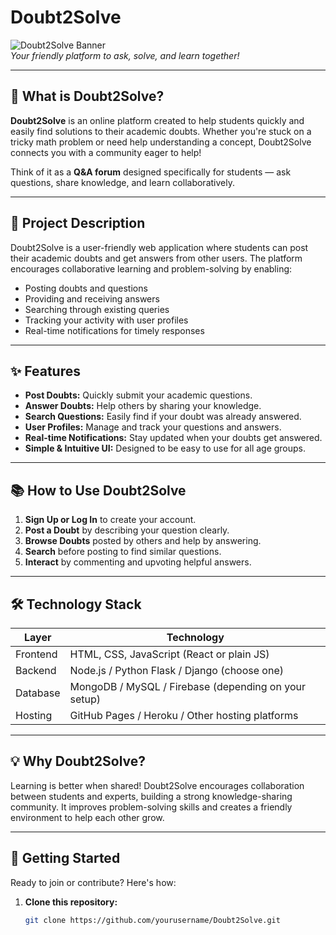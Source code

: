 # Doubt2Solve

![Doubt2Solve Banner](https://user-images.githubusercontent.com/your-image-url/banner.png)  
*Your friendly platform to ask, solve, and learn together!*

---

## 🚀 What is Doubt2Solve?

**Doubt2Solve** is an online platform created to help students quickly and easily find solutions to their academic doubts. Whether you're stuck on a tricky math problem or need help understanding a concept, Doubt2Solve connects you with a community eager to help!

Think of it as a **Q&A forum** designed specifically for students — ask questions, share knowledge, and learn collaboratively.

---

## 🎯 Project Description

Doubt2Solve is a user-friendly web application where students can post their academic doubts and get answers from other users. The platform encourages collaborative learning and problem-solving by enabling:

- Posting doubts and questions
- Providing and receiving answers
- Searching through existing queries
- Tracking your activity with user profiles
- Real-time notifications for timely responses

---

## ✨ Features

- **Post Doubts:** Quickly submit your academic questions.
- **Answer Doubts:** Help others by sharing your knowledge.
- **Search Questions:** Easily find if your doubt was already answered.
- **User Profiles:** Manage and track your questions and answers.
- **Real-time Notifications:** Stay updated when your doubts get answered.
- **Simple & Intuitive UI:** Designed to be easy to use for all age groups.

---

## 📚 How to Use Doubt2Solve

1. **Sign Up or Log In** to create your account.
2. **Post a Doubt** by describing your question clearly.
3. **Browse Doubts** posted by others and help by answering.
4. **Search** before posting to find similar questions.
5. **Interact** by commenting and upvoting helpful answers.

---

## 🛠️ Technology Stack

| Layer     | Technology                           |
| --------- | ---------------------------------- |
| Frontend  | HTML, CSS, JavaScript (React or plain JS) |
| Backend   | Node.js / Python Flask / Django (choose one) |
| Database  | MongoDB / MySQL / Firebase (depending on your setup) |
| Hosting   | GitHub Pages / Heroku / Other hosting platforms |

---

## 💡 Why Doubt2Solve?

Learning is better when shared! Doubt2Solve encourages collaboration between students and experts, building a strong knowledge-sharing community. It improves problem-solving skills and creates a friendly environment to help each other grow.

---

## 🏁 Getting Started

Ready to join or contribute? Here's how:

1. **Clone this repository:**  
   ```bash
   git clone https://github.com/yourusername/Doubt2Solve.git
